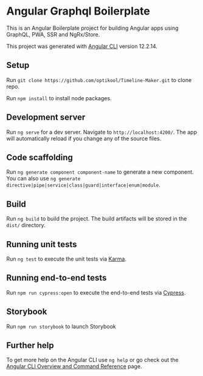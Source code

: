 # Angular Graphql Boilerplate

This is an Angular Boilerplate project for building Angular apps using GraphQL, PWA, SSR and NgRx/Store.

This project was generated with [Angular CLI](https://github.com/angular/angular-cli) version 12.2.14.

## Setup
Run `git clone https://github.com/optikool/Timeline-Maker.git` to clone repo.

Run `npm install` to install node packages. 

## Development server

Run `ng serve` for a dev server. Navigate to `http://localhost:4200/`. The app will automatically reload if you change any of the source files.

## Code scaffolding

Run `ng generate component component-name` to generate a new component. You can also use `ng generate directive|pipe|service|class|guard|interface|enum|module`.

## Build

Run `ng build` to build the project. The build artifacts will be stored in the `dist/` directory.

## Running unit tests

Run `ng test` to execute the unit tests via [Karma](https://karma-runner.github.io).

## Running end-to-end tests

Run `npm run cypress:open` to execute the end-to-end tests via [Cypress](https://www.cypress.io/).

## Storybook

Run `npm run storybook` to launch Storybook

## Further help

To get more help on the Angular CLI use `ng help` or go check out the [Angular CLI Overview and Command Reference](https://angular.io/cli) page.

